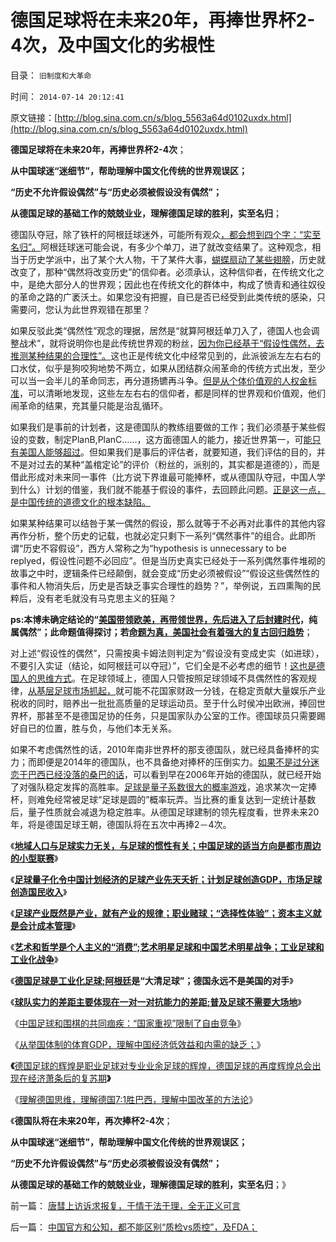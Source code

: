 # 德国足球将在未来20年，再捧世界杯2-4次，及中国文化的劣根性

目录： `旧制度和大革命` 

时间： `2014-07-14 20:12:41` 

原文链接：[http://blog.sina.com.cn/s/blog_5563a64d0102uxdx.html](http://blog.sina.com.cn/s/blog_5563a64d0102uxdx.html)

**德国足球将在未来20年，再捧世界杯2-4次**；

**从中国球迷“迷细节”，帮助理解中国文化传统的世界观误区；**

**“历史不允许假设偶然”与“历史必须被假设没有偶然”；**

**从德国足球的基础工作的兢兢业业，理解德国足球的胜利，实至名归**；

德国队夺冠，除了铁杆的阿根廷球迷外，可能所有观众[，都会想到四个字：“实至名归”。](../../../2010/7/3/资本主义的产业建设才能振兴中国足球.md)阿根廷球迷可能会说，有多少个单刀，进了就改变结果了。这种观念，相当于历史学派中，出了某个大人物，干了某件大事，[蝴蝶扇动了某些翅膀](../../../2014/2/9/忽悠学的进化，理性主义“科学思想”史.md)，历史就改变了，那种“偶然将改变历史”的信仰者。必须承认，这种信仰者，在传统文化之中，是绝大部分人的世界观；因此也在传统文化的群体中，构成了愤青和通往奴役的革命之路的广袤沃土。如果您没有把握，自已是否已经受到此类传统的感染，只需要问，您认为此世界观错在那里？

如果反驳此类“偶然性”观念的理据，居然是“就算阿根廷单刀入了，德国人也会调整战术”，就将说明你也是此传统世界观的粉丝，[因为你已经基于“假设性偶然，去推测某种结果的合理性”。](../../../2010/3/16/历史趋势是不存在偶然性.md)这也正是传统文化中经常见到的，此派彼派左左右右的口水仗，似乎是狗咬狗地势不两立，如果从团结群众闹革命的传统方式出发，至少可以当一会半儿的革命同志，再分道扬镳再斗争。[但是从个体价值观的人权金标准](../../../2013/4/29/鉴定左棍，听其言，不如再观其行.md)，可以清晰地发现，这些左左右右的信仰者，都是同样的世界观和价值观，他们闹革命的结果，充其量只能是治乱循环。

如果我们是事前的计划者，这是德国队的教练组要做的工作；我们必须基于某些假设的变数，制定PlanB,PlanC……，这方面德国人的能力，接近世界第一，可[能只有美国人能够超过](../../../2010/7/5/德国是工业化足球；德国永远不是美国的对手.md)。但如果我们是事后的评估者，就要知道，我们评估的目的，并不是对过去的某种“盖棺定论”的评价（粉丝的，派别的，其实都是道德的），而是借此形成对未来同一事件（比方说下界谁最可能捧杯，或从德国队夺冠，中国人学到什么）计划的借鉴，我们就不能基于假设的事件，去回顾此问题。[正是这一点，是中国传统的道德文化的根本缺陷。](../../../2014/7/13/中国文化的真面目，对皇帝极权的虔诚信仰；.md)

如果某种结果可以结咎于某一偶然的假设，那么就等于不必再对此事件的其他内容再作分析，整个历史的记载，也就必定只剩下一系列“偶然事件”的组合。此即所谓“历史不容假设”，西方人常称之为“hypothesis
is unnecessary to be
replyed，假设性问题不必回应”。但是当历史真实已经处于一系列偶然事件堆砌的故事之中时，逻辑条件已经颠倒，就会变成“历史必须被假设”“假设这些偶然性的事件和人物消失后，历史是否缺乏事实合理性的趋势？”，举例说，五四熏陶的民粹后，没有老毛就没有马克思主义的狂飚？

**ps:本博未确定结论的“[美国带领欧美，再带领世界，先后进入了后封建时代](../../../2010/12/28/美国的成功很可能是偶然事件.md)，纯属偶然”；此命题值得探讨；若[命题为真，美国社会有着强大的复古回归趋势](../../../2013/12/2/人类文明停滞、倒退是常态；“升级”是偶然；.md)**；

对上述“假设性的偶然”，只需按奥卡姆法则判定为“假设没有变成史实（如进球），不要引入实证（结论，如阿根廷可以夺冠）”，它们全是不必考虑的细节！[这也是德国人的思维方式](../../../2014/7/9/理解德国思维，理解德国7：1胜巴西，理解中国改革的方法论.md)。在足球领域上，德国人只管按照足球领域不具偶然性的客观规律，[从基层足球市场抓起，](../../../2010/7/1/“冲出亚洲”“滚回老家”是足球运动的规律.md)就可能不花国家财政一分钱，在稳定贡献大量娱乐产业税收的同时，赔养出一批批高质量的足球运动员。至于什么时侯冲出欧洲，捧回世界杯，那甚至不是德国足协的任务，只是国家队办公室的工作。德国球员只需要踢好自已的位置，胜与负，与他们本无关系。

如果不考虑偶然性的话，2010年南非世界杯的那支德国队，就已经具备捧杯的实力；而即便是2014年的德国队，也不具备绝对捧杯的压倒实力。[如果不是过分迷恋于巴西已经没落的桑巴的话](../../../2010/7/5/艺术明星足球与中国的艺术明星战争和政治.md)，可以看到早在2006年开始的德国队，就已经开始了对强队稳定发挥的高胜率。[足球是量子系数很大的概率游戏](../../../2010/7/1/“冲出亚洲”“滚回老家”是足球运动的规律.md)，追求某次一定捧杯，则难免经常被足球“足球是圆的”概率玩弄。当比赛的重复达到一定统计基数后，量子性质就会减退为稳定胜率。从德国足球建制的领先程度看，世界未来20年，将是德国足球王朝，德国队将在五次中再捧2－4次。

《[**地域人口与足球实力无关，与足球的惯性有关；中国足球的适当方向是都市周边的小型联赛**](../../../2010/7/3/中国足球的适当方向是都市周边的小型联赛.md)》

《[**足球量子化令中国计划经济的足球产业先天夭折；计划足球创造GDP，市场足球创造国民收入**](../../../2010/7/3/计划经济令中国足球先天不足.md)》

《[**足球产业既然是产业，就有产业的规律；职业赌球；“选择性体验”；资本主义就是会计成本管理**](../../../2010/7/3/资本主义的产业建设才能振兴中国足球.md)》

《[**艺术和哲学是个人主义的“消费”;艺术明星足球和中国艺术明星战争；工业足球和工业化战争**](../../../2010/7/5/艺术明星足球与中国的艺术明星战争和政治.md)》

《[**德国足球是工业化足球;**](../../../2010/7/5/德国是工业化足球；德国永远不是美国的对手.md)[**阿根廷**](http://2014.sina.com.cn/teams/argentina.html)**是“大清足球”；德国永远不是美国的对手**》

《[**球队实力的差距主要体现在一对一对抗能力的差距;普及足球不需要大场地**](../../../2010/7/8/德国队防守特点和弱点，普及足球不需要大场地.md)》

《[中国足球和围棋的共同痼疾：“国家重视”限制了自由竞争](../../../2013/10/27/中国足球和围棋的共同痼疾.md)》

《[从举国体制的体育GDP，理解中国经济低效益和内需的缺乏；](../../../2013/4/30/从举国体制的体育GDP，理解中国经济低效益和内需的缺乏.md)》

**《**[德国足球的辉煌是职业足球对专业业余足球的辉煌，德国足球的再度辉煌总会出现在经济萧条后的复苏期](../../../2010/7/8/德国足球再度辉煌时间表；中国文化完败之因.md)**》**

《[理解德国思维，理解德国7:1胜巴西，理解中国改革的方法论](../../../2014/7/9/理解德国思维，理解德国7：1胜巴西，理解中国改革的方法论.md)》

《**德国队将在未来20年，再次捧杯2-4次**；

**从中国球迷“迷细节”，帮助理解中国文化传统的世界观误区；**

**“历史不允许假设偶然”与“历史必须被假设没有偶然”；**

**从德国足球的基础工作的兢兢业业，理解德国足球的胜利，实至名归**；》

前一篇： [唐彗上访诉求报复，于情于法于理，全无正义可言](../../../2014/7/15/唐彗上访诉求报复，于情于法于理，全无正义可言.md)

后一篇： [中国官方和公知，都不能区别“质检vs质控”，及FDA；](../../../2014/7/14/中国官方和公知，都不能区别“质检vs质控”，及FDA；.md)

